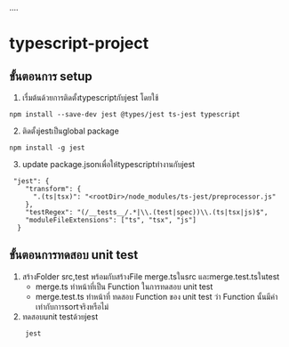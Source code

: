 ....

# typescript-project

## ขั้นตอนการ setup

1. เรื่มต้นด้วยการติดตั้งtypescriptกับjest โดยใช้ 
```
npm install --save-dev jest @types/jest ts-jest typescript
```
2. ติดตั้งjestเป็นglobal package
```
npm install -g jest
```
3. update package.jsonเพื่อให้typescriptทำงานกับjest
```
 "jest": {
    "transform": {
      ".(ts|tsx)": "<rootDir>/node_modules/ts-jest/preprocessor.js"
    },
    "testRegex": "(/__tests__/.*|\\.(test|spec))\\.(ts|tsx|js)$",
    "moduleFileExtensions": ["ts", "tsx", "js"]
  }
```
## ขั้นตอนการทดสอบ unit test
1. สร้างFolder src,test พร้อมกับสร้างFile merge.tsในsrc และmerge.test.tsในtest
    - merge.ts ทำหน้าที่เป็น Function ในการทดสอบ unit test
    - merge.test.ts ทำหน้าที่ ทดสอบ Function ของ unit test ว่า Function นั้นมีค่าเท่ากับการsortจริงหรือไม่
2. ทดสอบunit testด้วยjest
```
    jest
```
